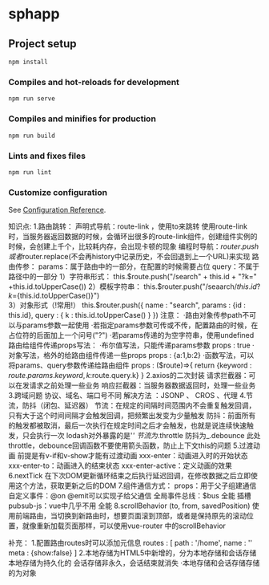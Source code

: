 # sphapp

## Project setup
```
npm install
```

### Compiles and hot-reloads for development
```
npm run serve
```

### Compiles and minifies for production
```
npm run build
```

### Lints and fixes files
```
npm run lint
```

### Customize configuration
See [Configuration Reference](https://cli.vuejs.org/config/).

知识点:
1.路由跳转：
    声明式导航：route-link ，使用to来跳转
               使用route-link时，当服务器返回数据的时候，会循环出很多的route-link组件，创建组件实例的时候，会创建上千个，比较耗内存，会出现卡顿的现象
    编程时导航：$router.push或者$router.replace(不会再history中记录历史，不会回退到上一个URL)来实现
  路由传参：
  params：属于路由中的一部分，在配置的时候需要占位
  query：不属于路径中的一部分
    1）字符串形式：
        this.$route.push("/search" + this.id + "?k=" +this.id.toUpperCase())
    2）模板字符串：
        this.$router.push("/seaarch/${this.id}?k=${this.id.toUpperCase()}")  
    3）对象形式（!常用!）
        this.$router.push({
            name : "search",
            params : {id : this.id},
            query : {
                k : this.id.toUpperCase()
            }
        })
    注意：
        ·路由对象传参path不可以与params参数一起使用
        ·若指定params参数可传或不传，配置路由的时候，在占位符的后面加上一个问号("?")
        ·若params传递的为空字符串，使用undefined
    路由给组件传递props写法：
        ·布尔值写法，只能传递params参数 
            props : true
        ·对象写法，格外的给路由组件传递一些props 
            props : {a:1,b:2} 
        ·函数写法，可以将params、query参数传递给路由组件
            props : ($route)=>{
                return {keyword : $route.params.keyword,k:$route.query.k}
            }
2.axios的二次封装
    请求拦截器：可以在发请求之前处理一些业务
    响应拦截器：当服务器数据返回时，处理一些业务
3.跨域问题
    协议、域名、端口号不同
    解决方法 ：JSONP 、 CROS 、代理
4.节流，防抖（闭包、延迟器）
    <!-- 事件触发非常频繁，每一次触发回调函数都要去执行，而且回调函数内部有计算，可能会出现浏览器卡顿的现象 -->
    节流：在规定的间隔时间范围内不会重复触发回调，只有大于这个时间间隔才会触发回调，把频繁出发变为少量触发
    防抖：前面所有的触发都被取消，最后一次执行在规定时间之后才会触发，也就是说连续快速触发，只会执行一次
    <!-- lodash插件 封装函数的防抖与节流 -->
    lodash对外暴露的是'_' 节流为_.throttle  防抖为_.debounce
    此处throttle，debounce回调函数不要使用箭头函数，防止上下文this的问题
5.过渡动画
    前提是有v-if和v-show才能有过渡动画
    xxx-enter：动画进入时的开始状态 
    xxx-enter-to：动画进入的结束状态
    xxx-enter-active：定义动画的效果
6.nextTick
    在下次DOM更新循环结束之后执行延迟回调，在修改数据之后立即使用这个方法，获取更新之后的DOM
7.组件通信方式：
    props：用于父子组建通信
    自定义事件：@on @emit可以实现子给父通信
    全局事件总线：$bus 全能
    插槽
    pubsub-js：vue中几乎不用 全能
8.scrollBehavior (to, from, savedPosition)
    使用前端路由，当切换到新路由时，想要页面滚到顶部，或者是保持原先的滚动位置，就像重新加载页面那样，可以使用vue-router
    中的scrollBehavior


补充：
1.配置路由routes时可以添加元信息
    routes : [
        path : '/home',
        name : ''
        meta : {show:false}
    ]
2.本地存储为HTML5中新增的，分为本地存储和会话存储
    本地存储为持久化的 
    会话存储非永久，会话结束就消失
    ·本地存储和会话存储存储的为对象
